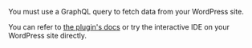 You must use a GraphQL query to fetch data from your WordPress site.

You can refer to <a href="https://www.wpgraphql.com/docs/quick-start/" target="_blank" class="ww-editor-link">the plugin's docs</a> or try the interactive IDE on your WordPress site directly.
